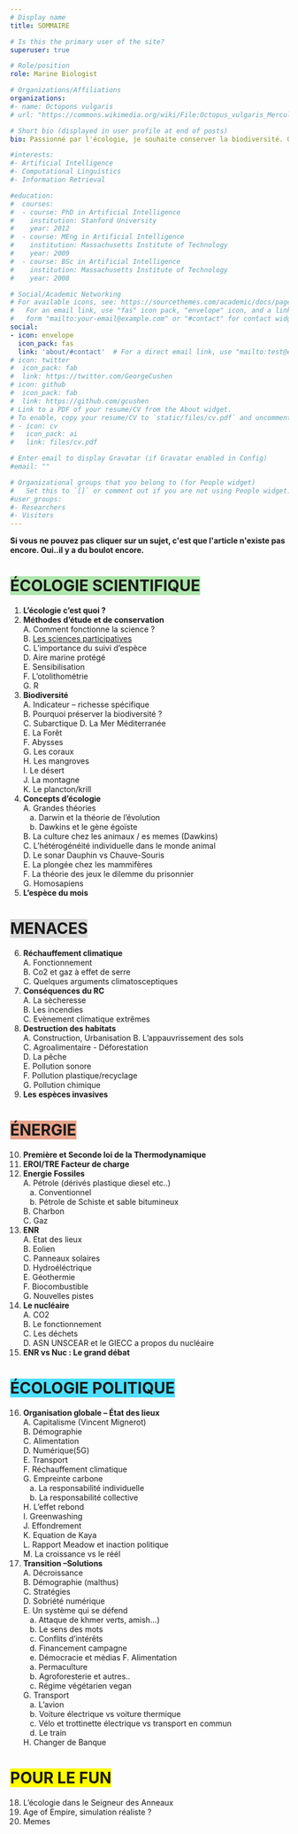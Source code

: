 ```yaml
---
# Display name
title: SOMMAIRE

# Is this the primary user of the site?
superuser: true

# Role/position
role: Marine Biologist

# Organizations/Affiliations
organizations:
#- name: Octopons vulgaris
# url: "https://commons.wikimedia.org/wiki/File:Octopus_vulgaris_Merculiano.jpg"

# Short bio (displayed in user profile at end of posts)
bio: Passionné par l'écologie, je souhaite conserver la biodiversité. Octopons vulgaris regroupe mes sites dédiés à la vulgarisation afin de transmettre connaissances et outils permettant la conservation de la biodiversité.

#interests:
#- Artificial Intelligence
#- Computational Linguistics
#- Information Retrieval

#education:
#  courses:
#  - course: PhD in Artificial Intelligence
#    institution: Stanford University
#    year: 2012
#  - course: MEng in Artificial Intelligence
#    institution: Massachusetts Institute of Technology
#    year: 2009
#  - course: BSc in Artificial Intelligence
#    institution: Massachusetts Institute of Technology
#    year: 2008

# Social/Academic Networking
# For available icons, see: https://sourcethemes.com/academic/docs/page-builder/#icons
#   For an email link, use "fas" icon pack, "envelope" icon, and a link in the
#   form "mailto:your-email@example.com" or "#contact" for contact widget.
social:
- icon: envelope
  icon_pack: fas
  link: 'about/#contact'  # For a direct email link, use "mailto:test@example.org".
# icon: twitter
#  icon_pack: fab
#  link: https://twitter.com/GeorgeCushen
# icon: github
#  icon_pack: fab
#  link: https://github.com/gcushen
# Link to a PDF of your resume/CV from the About widget.
# To enable, copy your resume/CV to `static/files/cv.pdf` and uncomment the lines below.
# - icon: cv
#   icon_pack: ai
#   link: files/cv.pdf

# Enter email to display Gravatar (if Gravatar enabled in Config)
#email: ""

# Organizational groups that you belong to (for People widget)
#   Set this to `[]` or comment out if you are not using People widget.
#user_groups:
#- Researchers
#- Visitors
---
```




**Si vous ne pouvez pas cliquer sur un sujet, c'est que l'article n'existe pas encore. Oui..il y a du boulot encore.**

# <span style="background:#afe5ac">ÉCOLOGIE SCIENTIFIQUE</span>
1.	**L’écologie c’est quoi ?**  
2.	**Méthodes d’étude et de conservation**  
A.	Comment fonctionne la science ?  
B.	<a href="https://ecologieetentropie.netlify.app/post/sciences-participatives"> Les sciences participatives </a>  
C.	L’importance du suivi d’espèce  
D.	Aire marine protégé  
E.	Sensibilisation  
F.	L’otolithométrie  
G.	R  
3.	**Biodiversité**  
A.	Indicateur – richesse spécifique  
B.	Pourquoi préserver la biodiversité ?   
C.	Subarctique 
D.	La Mer Méditerranée  
E.	La Forêt  
F.	Abysses  
G.	Les coraux  
H.	Les mangroves  
I.	Le désert  
J.	La montagne  
K.	Le plancton/krill   
4.	**Concepts d’écologie**  
A.	Grandes théories  
&nbsp;&nbsp;&nbsp;a.	Darwin et la théorie de l’évolution  
&nbsp;&nbsp;&nbsp;b.	Dawkins et le gène égoïste  
B.	La culture chez les animaux / es memes (Dawkins)  
C.	L’hétérogénéité individuelle dans le monde animal  
D.	Le sonar Dauphin vs Chauve-Souris  
E.	La plongée chez les mammifères    
F.	La théorie des jeux le dilemme du prisonnier  
G.	Homosapiens  
5.	**L’espèce du mois**   

# <span style="background:#d8d8d8">MENACES</span>
6.	**Réchauffement climatique**  
A.	Fonctionnement  
B.	Co2 et gaz à effet de serre  
C.	Quelques arguments climatosceptiques  
7.	**Conséquences du RC**  
A.	La sècheresse  
B.	Les incendies  
C.	Evènement climatique extrêmes
8.	**Destruction des habitats**  
A.	Construction, Urbanisation
B.	L’appauvrissement des sols  
C.	Agroalimentaire - Déforestation  
D.	La pêche  
E.	Pollution sonore  
F.	Pollution plastique/recyclage  
G.	Pollution chimique  
9.	**Les espèces invasives**  

# <span style="background:#e8a48b">ÉNERGIE</span>  
10.	**Première et Seconde loi de la Thermodynamique**  
11.	**EROI/TRE Facteur de charge**  
12.	**Energie Fossiles**  
A.	Pétrole (dérivés plastique diesel etc..)  
&nbsp;&nbsp;&nbsp;a.	Conventionnel  
&nbsp;&nbsp;&nbsp;b.	Pétrole de Schiste et sable bitumineux   
B.	Charbon  
C.	Gaz  
13.	**ENR**  
A.	Etat des lieux  
B.	Eolien  
C.	Panneaux solaires  
D.	Hydroéléctrique  
E.	Géothermie  
F.	Biocombustible  
G.	Nouvelles pistes  
14.	**Le nucléaire**   
A.	CO2  
B.	Le fonctionnement   
C.	Les déchets  
D.	ASN UNSCEAR et le GIECC a propos du nucléaire  
15.	**ENR vs Nuc : Le grand débat**  
  
#	<span style="background:#4ddfff">ÉCOLOGIE POLITIQUE</span>    
16.	**Organisation globale – État des lieux**  
A.	Capitalisme (Vincent Mignerot)  
B.	Démographie   
C.	Alimentation  
D.	Numérique(5G)   
E.	Transport  
F.	Réchauffement climatique  
G.	Empreinte carbone   
&nbsp;&nbsp;&nbsp;a.	La responsabilité individuelle  
&nbsp;&nbsp;&nbsp;b.	La responsabilité collective  
H.	L’effet rebond  
I.	Greenwashing    
J.	Effondrement  
K.	Equation de Kaya  
L.	Rapport Meadow et inaction politique  
M.	La croissance vs le réél
17.	**Transition –Solutions**  
A.	Décroissance  
B.	Démographie (malthus)  
C.	Stratégies   
D.	Sobriété numérique    
E.	Un système qui se défend    
&nbsp;&nbsp;&nbsp;a.	Attaque de khmer verts, amish…)   
&nbsp;&nbsp;&nbsp;b.	Le sens des mots  
&nbsp;&nbsp;&nbsp;c.	Conflits d’intérêts   
&nbsp;&nbsp;&nbsp;d.	Financement campagne  
&nbsp;&nbsp;&nbsp;e.	Démocracie et médias
F.	Alimentation  
&nbsp;&nbsp;&nbsp;a.	Permaculture  
&nbsp;&nbsp;&nbsp;b.	Agroforesterie et autres..  
&nbsp;&nbsp;&nbsp;c.	Régime végétarien vegan  
G.	Transport   
&nbsp;&nbsp;&nbsp;a.	L’avion  
&nbsp;&nbsp;&nbsp;b.	Voiture électrique vs voiture thermique  
&nbsp;&nbsp;&nbsp;c.	Vélo et trottinette électrique vs transport en commun  
&nbsp;&nbsp;&nbsp;d.	Le train  
H.	Changer de Banque    

#	<span style="background:#fffb00">POUR LE FUN</span>  
18.  L’écologie dans le Seigneur des Anneaux
19.  Age of Empire, simulation réaliste ?
21.  Memes 


